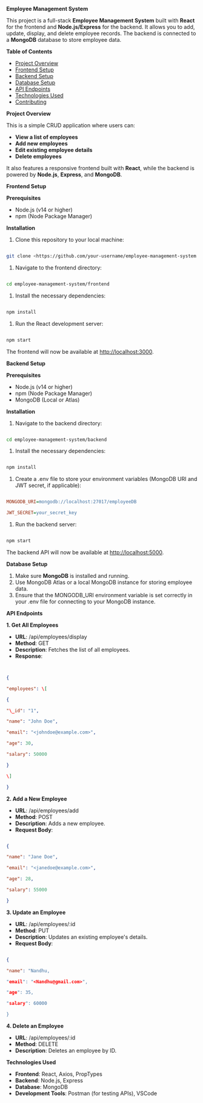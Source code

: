 **Employee Management System**

This project is a full-stack **Employee Management System** built with **React** for the frontend and **Node.js/Express** for the backend. It allows you to add, update, display, and delete employee records. The backend is connected to a **MongoDB** database to store employee data.

**Table of Contents**

- [Project Overview](#project-overview)
- [Frontend Setup](#frontend-setup)
- [Backend Setup](#backend-setup)
- [Database Setup](#database-setup)
- [API Endpoints](#api-endpoints)
- [Technologies Used](#technologies-used)
- [Contributing](#contributing)

**Project Overview**

This is a simple CRUD application where users can:

- **View a list of employees**
- **Add new employees**
- **Edit existing employee details**
- **Delete employees**

It also features a responsive frontend built with **React**, while the backend is powered by **Node.js**, **Express**, and **MongoDB**.

**Frontend Setup**

**Prerequisites**

- Node.js (v14 or higher)
- npm (Node Package Manager)

**Installation**

1. Clone this repository to your local machine:

```bash

git clone <https://github.com/your-username/employee-management-system.git>
```

1. Navigate to the frontend directory:

```bash

cd employee-management-system/frontend
```
1. Install the necessary dependencies:

```bash

npm install
```
1. Run the React development server:

```bash

npm start
```
The frontend will now be available at <http://localhost:3000>.

**Backend Setup**

**Prerequisites**

- Node.js (v14 or higher)
- npm (Node Package Manager)
- MongoDB (Local or Atlas)

**Installation**

1. Navigate to the backend directory:

```bash

cd employee-management-system/backend
```

1. Install the necessary dependencies:

```bash

npm install
```
1. Create a .env file to store your environment variables (MongoDB URI and JWT secret, if applicable):

```ini

MONGODB_URI=mongodb://localhost:27017/employeeDB

JWT_SECRET=your_secret_key

```

1. Run the backend server:

```bash

npm start
```
The backend API will now be available at <http://localhost:5000>.

**Database Setup**

1. Make sure **MongoDB** is installed and running.
2. Use MongoDB Atlas or a local MongoDB instance for storing employee data.
3. Ensure that the MONGODB_URI environment variable is set correctly in your .env file for connecting to your MongoDB instance.

**API Endpoints**

**1\. Get All Employees**

- **URL**: /api/employees/display
- **Method**: GET
- **Description**: Fetches the list of all employees.
- **Response**:

```json


{

"employees": \[

{

"\_id": "1",

"name": "John Doe",

"email": "<johndoe@example.com>",

"age": 30,

"salary": 50000

}

\]

}
```
**2\. Add a New Employee**

- **URL**: /api/employees/add
- **Method**: POST
- **Description**: Adds a new employee.
- **Request Body**:

```json

{

"name": "Jane Doe",

"email": "<janedoe@example.com>",

"age": 28,

"salary": 55000

}
```

**3\. Update an Employee**

- **URL**: /api/employees/:id
- **Method**: PUT
- **Description**: Updates an existing employee's details.
- **Request Body**:

```json

{

"name": "Nandhu,

"email": "<Nandhu@gmail.com>",

"age": 35,

"salary": 60000

}
```
**4\. Delete an Employee**

- **URL**: /api/employees/:id
- **Method**: DELETE
- **Description**: Deletes an employee by ID.

**Technologies Used**

- **Frontend**: React, Axios, PropTypes
- **Backend**: Node.js, Express
- **Database**: MongoDB
- **Development Tools**: Postman (for testing APIs), VSCode
